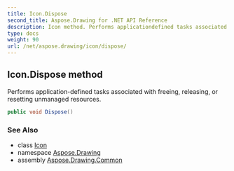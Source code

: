 ```yaml
---
title: Icon.Dispose
second_title: Aspose.Drawing for .NET API Reference
description: Icon method. Performs applicationdefined tasks associated with freeing releasing or resetting unmanaged resources
type: docs
weight: 90
url: /net/aspose.drawing/icon/dispose/
---
```

## Icon.Dispose method

Performs application-defined tasks associated with freeing, releasing, or resetting unmanaged resources.

```csharp
public void Dispose()
```

### See Also

* class [Icon](../)
* namespace [Aspose.Drawing](../../icon/)
* assembly [Aspose.Drawing.Common](../../../)


